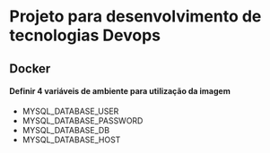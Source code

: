 # Projeto para desenvolvimento de tecnologias Devops

## Docker
#### Definir 4 variáveis de ambiente para utilização da imagem
- MYSQL_DATABASE_USER
- MYSQL_DATABASE_PASSWORD
- MYSQL_DATABASE_DB
- MYSQL_DATABASE_HOST
